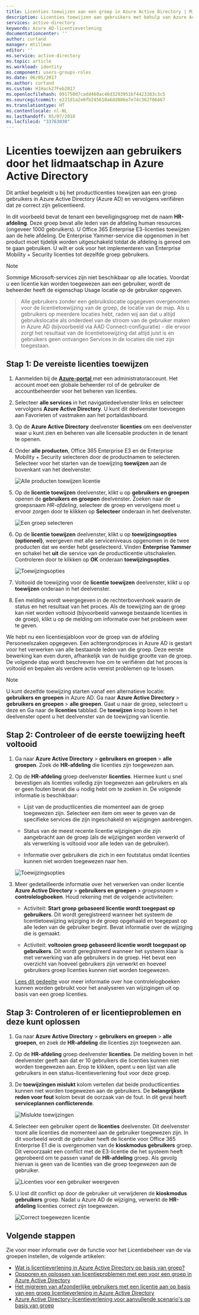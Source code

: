 ```yaml
---
title: Licenties toewijzen aan een groep in Azure Active Directory | Microsoft Docs
description: Licenties toewijzen aan gebruikers met behulp van Azure Active Directory-groep licentieverlening
services: active-directory
keywords: Azure AD-licentieverlening
documentationcenter: ''
author: curtand
manager: mtillman
editor: ''
ms.service: active-directory
ms.topic: article
ms.workload: identity
ms.component: users-groups-roles
ms.date: 06/05/2017
ms.author: curtand
ms.custom: H1Hack27Feb2017
ms.openlocfilehash: 091750d7cadd460ac46d3293951bf4423383c3c5
ms.sourcegitcommit: e221d1a2e0fb245610a6dd886e7e74c362f06467
ms.translationtype: HT
ms.contentlocale: nl-NL
ms.lasthandoff: 05/07/2018
ms.locfileid: "33763030"
---
```

# <a name="assign-licenses-to-users-by-group-membership-in-azure-active-directory"></a>Licenties toewijzen aan gebruikers door het lidmaatschap in Azure Active Directory

Dit artikel begeleidt u bij het productlicenties toewijzen aan een groep gebruikers in Azure Active Directory (Azure AD) en vervolgens verifiëren dat ze correct zijn gelicentieerd.

In dit voorbeeld bevat de tenant een beveiligingsgroep met de naam **HR-afdeling**. Deze groep bevat alle leden van de afdeling human resources (ongeveer 1000 gebruikers). U Office 365 Enterprise E3-licenties toewijzen aan de hele afdeling. De Enterprise Yammer-service die opgenomen in het product moet tijdelijk worden uitgeschakeld totdat de afdeling is gereed om te gaan gebruiken. U wilt er ook voor het implementeren van Enterprise Mobility + Security licenties tot dezelfde groep gebruikers.

> [!NOTE]
> Sommige Microsoft-services zijn niet beschikbaar op alle locaties. Voordat u een licentie kan worden toegewezen aan een gebruiker, wordt de beheerder heeft de eigenschap Usage locatie op de gebruiker opgeven.

> Alle gebruikers zonder een gebruikslocatie opgegeven overgenomen voor de licentietoewijzing van de groep, de locatie van de map. Als u gebruikers op meerdere locaties hebt, raden wij aan dat u altijd gebruikslocatie als onderdeel van de stroom van de gebruiker maken in Azure AD (bijvoorbeeld via AAD Connect-configuratie) - die ervoor zorgt het resultaat van de licentietoewijzing dat altijd juist is en gebruikers geen ontvangen Services in de locaties die niet zijn toegestaan.

## <a name="step-1-assign-the-required-licenses"></a>Stap 1: De vereiste licenties toewijzen

1. Aanmelden bij de [ **Azure-portal** ](https://portal.azure.com) met een administratoraccount. Het account moet een globale beheerder rol of de gebruiker de accountbeheerder voor het beheren van licenties.

2. Selecteer **alle services** in het navigatiedeelvenster links en selecteer vervolgens **Azure Active Directory**. U kunt dit deelvenster toevoegen aan Favorieten of vastmaken aan het portaldashboard.

3. Op de **Azure Active Directory** deelvenster **licenties** om een deelvenster waar u kunt zien en beheren van alle licensable producten in de tenant te openen.

4. Onder **alle producten**, Office 365 Enterprise E3 en de Enterprise Mobility + Security selecteren door de productnamen te selecteren. Selecteer voor het starten van de toewijzing **toewijzen** aan de bovenkant van het deelvenster.

   ![Alle producten toewijzen licentie](media/active-directory-licensing-group-assignment-azure-portal/all-products-assign.png)

5. Op de **licentie toewijzen** deelvenster, klikt u op **gebruikers en groepen** openen de **gebruikers en groepen** deelvenster. Zoeken naar de groepsnaam *HR-afdeling*, selecteer de groep en vervolgens moet u ervoor zorgen door te klikken op **Selecteer** onderaan in het deelvenster.

   ![Een groep selecteren](media/active-directory-licensing-group-assignment-azure-portal/select-a-group.png)

6. Op de **licentie toewijzen** deelvenster, klikt u op **toewijzingsopties (optioneel)**, weergeven met alle serviceniveaus opgenomen in de twee producten dat we eerder hebt geselecteerd. Vinden **Enterprise Yammer** en schakel het **uit** die service van de productlicentie uitschakelen. Controleren door te klikken op **OK** onderaan **toewijzingsopties**.

   ![Toewijzingsopties](media/active-directory-licensing-group-assignment-azure-portal/assignment-options.png)

7. Voltooid de toewijzing voor de **licentie toewijzen** deelvenster, klikt u op **toewijzen** onderaan in het deelvenster.

8. Een melding wordt weergegeven in de rechterbovenhoek waarin de status en het resultaat van het proces. Als de toewijzing aan de groep kan niet worden voltooid (bijvoorbeeld vanwege bestaande licenties in de groep), klikt u op de melding om informatie over het probleem weer te geven.

We hebt nu een licentiesjabloon voor de groep van de afdeling Personeelszaken opgegeven. Een achtergrondproces in Azure AD is gestart voor het verwerken van alle bestaande leden van die groep. Deze eerste bewerking kan even duren, afhankelijk van de huidige grootte van de groep. De volgende stap wordt beschreven hoe om te verifiëren dat het proces is voltooid en bepalen als verdere actie vereist problemen op te lossen.

> [!NOTE]
> U kunt dezelfde toewijzing starten vanaf een alternatieve locatie: **gebruikers en groepen** in Azure AD. Ga naar **Azure Active Directory** > **gebruikers en groepen** > **alle groepen**. Gaat u naar de groep, selecteert u deze en Ga naar de **licenties** tabblad. De **toewijzen** knop boven in het deelvenster opent u het deelvenster van de toewijzing van licentie.

## <a name="step-2-verify-that-the-initial-assignment-has-finished"></a>Stap 2: Controleer of de eerste toewijzing heeft voltooid

1. Ga naar **Azure Active Directory** > **gebruikers en groepen** > **alle groepen**. Zoek de **HR-afdeling** die licenties zijn toegewezen aan.

2. Op de **HR-afdeling** groep deelvenster **licenties**. Hiermee kunt u snel bevestigen als licenties volledig zijn toegewezen aan gebruikers en als er geen fouten bevat die u nodig hebt om te zoeken in. De volgende informatie is beschikbaar:

   - Lijst van de productlicenties die momenteel aan de groep toegewezen zijn. Selecteer een item om weer te geven van de specifieke services die zijn ingeschakeld en wijzigingen aanbrengen.

   - Status van de meest recente licentie wijzigingen die zijn aangebracht aan de groep (als de wijzigingen worden verwerkt of als verwerking is voltooid voor alle leden van de gebruiker).

   - Informatie over gebruikers die zich in een foutstatus omdat licenties kunnen niet worden toegewezen naar hen.

   ![Toewijzingsopties](media/active-directory-licensing-group-assignment-azure-portal/assignment-errors.png)

3. Meer gedetailleerde informatie over het verwerken van onder licentie **Azure Active Directory** > **gebruikers en groepen** > *groepsnaam* > **controlelogboeken**. Houd rekening met de volgende activiteiten:

   - Activiteit: **Start groep gebaseerd licentie wordt toegepast op gebruikers**. Dit wordt geregistreerd wanneer het systeem de licentietoewijzing wijziging in de groep opgehaald en toegepast op alle leden van de gebruiker begint. Bevat informatie over de wijziging die is gemaakt.

   - Activiteit: **voltooien groep gebaseerd licentie wordt toegepast op gebruikers**. Dit wordt geregistreerd wanneer het systeem klaar is met verwerking van alle gebruikers in de groep. Het bevat een overzicht van hoeveel gebruikers zijn verwerkt en hoeveel gebruikers groep licenties kunnen niet worden toegewezen.

   [Lees dit gedeelte](./active-directory-licensing-group-advanced.md#use-audit-logs-to-monitor-group-based-licensing-activity) voor meer informatie over hoe controlelogboeken kunnen worden gebruikt voor het analyseren van wijzigingen uit op basis van een groep licenties.

## <a name="step-3-check-for-license-problems-and-resolve-them"></a>Stap 3: Controleren of er licentieproblemen en deze kunt oplossen

1. Ga naar **Azure Active Directory** > **gebruikers en groepen** > **alle groepen**, en zoek de **HR-afdeling** die licenties zijn toegewezen aan.
2. Op de **HR-afdeling** groep deelvenster **licenties**. De melding boven in het deelvenster geeft aan dat er 10 gebruikers die licenties kunnen niet worden toegewezen aan. Erop te klikken, opent u een lijst van alle gebruikers in een status-licentieverlening fout voor deze groep.
3. De **toewijzingen mislukt** kolom vertellen dat beide productlicenties kunnen niet worden toegewezen aan de gebruikers. De **belangrijkste reden voor fout** kolom bevat de oorzaak van de fout. In dit geval heeft **serviceplannen conflicterende**.

   ![Mislukte toewijzingen](media/active-directory-licensing-group-assignment-azure-portal/failed-assignments.png)

4. Selecteer een gebruiker opent de **licenties** deelvenster. Dit deelvenster toont alle licenties die momenteel aan de gebruiker toegewezen zijn. In dit voorbeeld wordt de gebruiker heeft de licentie voor Office 365 Enterprise E1 die is overgenomen van de **kioskmodus gebruikers** groep. Dit veroorzaakt een conflict met de E3-licentie die het systeem heeft geprobeerd om te passen vanaf de **HR-afdeling** groep. Als gevolg hiervan is geen van de licenties van die groep toegewezen aan de gebruiker.

   ![Licenties voor een gebruiker weergeven](media/active-directory-licensing-group-assignment-azure-portal/user-license-view.png)

5. U lost dit conflict op door de gebruiker uit verwijderen de **kioskmodus gebruikers** groep. Nadat u Azure AD de wijziging, verwerkt de **HR-afdeling** licenties correct zijn toegewezen.

   ![Correct toegewezen licentie](media/active-directory-licensing-group-assignment-azure-portal/license-correctly-assigned.png)

## <a name="next-steps"></a>Volgende stappen

Zie voor meer informatie over de functie voor het Licentiebeheer van de via groepen instellen, de volgende artikelen:

* [Wat is licentieverlening in Azure Active Directory op basis van groep?](active-directory-licensing-whatis-azure-portal.md)
* [Opsporen en oplossen van licentieproblemen met een voor een groep in Azure Active Directory](active-directory-licensing-group-problem-resolution-azure-portal.md)
* [Het migreren van afzonderlijke gebruikers met een licentie aan op basis van een groep licentieverlening in Azure Active Directory](active-directory-licensing-group-migration-azure-portal.md)
* [Azure Active Directory-licentieverlening voor aanvullende scenario's op basis van groep](active-directory-licensing-group-advanced.md)
